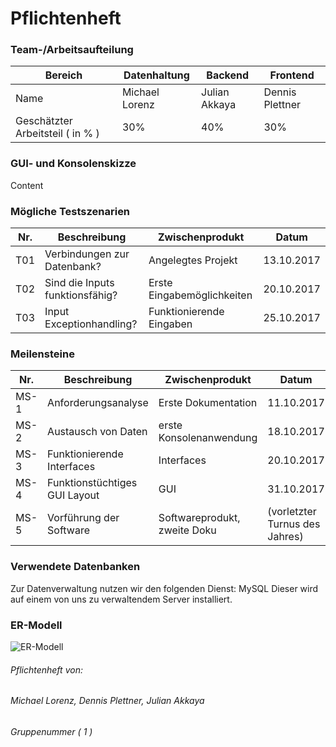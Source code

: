# Pflichtenheft
  ### Team-/Arbeitsaufteilung
  Bereich | Datenhaltung | Backend | Frontend
  ---- | ---- | ---- | ----
  Name | Michael Lorenz | Julian Akkaya | Dennis Plettner
  Geschätzter Arbeitsteil ( in % ) | 30% | 40% | 30%

  ### GUI- und Konsolenskizze
  Content

  ### Mögliche Testszenarien
  Nr. | Beschreibung | Zwischenprodukt | Datum
  ---- | ---- | ---- | ----
  T01 | Verbindungen zur Datenbank? | Angelegtes Projekt | 13.10.2017
  T02 | Sind die Inputs funktionsfähig? | Erste Eingabemöglichkeiten | 20.10.2017
  T03 | Input Exceptionhandling? | Funktionierende Eingaben | 25.10.2017

  ### Meilensteine
  Nr. | Beschreibung | Zwischenprodukt | Datum
  ---- | ---- | ---- | ----
  MS-1 | Anforderungsanalyse | Erste Dokumentation | 11.10.2017
  MS-2 | Austausch von Daten | erste Konsolenanwendung | 18.10.2017
  MS-3 | Funktionierende Interfaces | Interfaces | 20.10.2017
  MS-4 | Funktionstüchtiges GUI Layout | GUI | 31.10.2017
  MS-5 | Vorführung der Software | Softwareprodukt, zweite Doku | (vorletzter Turnus des Jahres)

  ### Verwendete Datenbanken
  Zur Datenverwaltung nutzen wir den folgenden Dienst: MySQL
  Dieser wird auf einem von uns zu verwaltendem Server installiert.

  ### ER-Modell
  ![ER-Modell](https://github.com/Bontah/AS_LEHRJAHR_3_GRUPPE_1/blob/master/ER-Modell-2.png?raw=true "ER-Modell")
  
###### Pflichtenheft von:
###### Michael Lorenz, Dennis Plettner, Julian Akkaya
###### Gruppenummer ( 1 )

